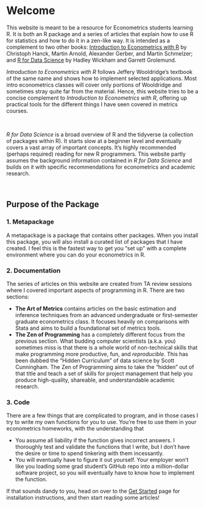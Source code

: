 
<!-- index.md is generated from index.Rmd. Please edit that file -->

# Welcome

This website is meant to be a resource for Econometrics students
learning R. It is both an R package and a series of articles that
explain how to use R for statistics and how to do it in a zen-like way.
It is intended as a complement to two other books: [Introduction to
Econometrics with R](https://www.econometrics-with-r.org/) by Christoph
Hanck, Martin Arnold, Alexander Gerber, and Martin Schmelzer; and [R for
Data Science](https://r4ds.had.co.nz/) by Hadley Wickham and Garrett
Grolemund.

<div class="card">

<div class="card-body">

*Introduction to Econometrics with R* follows Jeffery Wooldridge’s
textbook of the same name and shows how to implement selected
applications. Most intro econometrics classes will cover only portions
of Wooldridge and sometimes stray quite far from the material. Hence,
this website tries to be a concise complement to *Introduction to
Econometrics with R*, offering up practical tools for the different
things I have seen covered in metrics courses.

</div>

</div>

<br/>

<div class="card">

<div class="card-body">

*R for Data Science* is a broad overview of R and the tidyverse (a
collection of packages within R). It starts slow at a beginner level and
eventually covers a vast array of important concepts. It’s highly
recommended (perhaps required) reading for new R programmers. This
website partly assumes the background information contained in *R for
Data Science* and builds on it with specific recommendations for
econometrics and academic research.

</div>

</div>

<br/>

## Purpose of the Package

### 1. Metapackage

A metapackage is a package that contains other packages. When you
install this package, you will also install a curated list of packages
that I have created. I feel this is the fastest way to get you “set up”
with a complete environment where you can do your econometrics in R.

### 2. Documentation

The series of articles on this website are created from TA review
sessions where I covered important aspects of programming in R. There
are two sections:

-   **The Art of Metrics** contains articles on the basic estimation and
    inference techniques from an advanced undergraduate or
    first-semester graduate econometrics class. It focuses heavily on
    comparisons with Stata and aims to build a foundational set of
    metrics tools.
-   **The Zen of Programming** has a completely different focus from the
    previous section. What budding computer scientists (a.k.a. you)
    sometimes miss is that there is a whole world of non-technical
    skills that make programming more productive, fun, and
    *reproducible*. This has been dubbed the “Hidden Curriculum” of data
    science by Scott Cunningham. The Zen of Programming aims to take the
    “hidden” out of that title and teach a set of skills for project
    management that help you produce high-quality, shareable, and
    understandable academic research.

### 3. Code

There are a few things that are complicated to program, and in those
cases I try to write my own functions for you to use. You’re free to use
them in your econometrics homeworks, with the understanding that

-   You assume all liability if the function gives incorrect answers. I
    thoroughly test and validate the functions that I write, but I don’t
    have the desire or time to spend tinkering with them incessantly.
-   You will eventually have to figure it out yourself. Your employer
    won’t like you loading some grad student’s GitHub repo into a
    million-dollar software project, so you will eventually have to know
    how to implement the function.

If that sounds dandy to you, head on over to the [Get
Started](articles/metrics-in-r.html) page for installation instructions,
and then start reading some articles!

